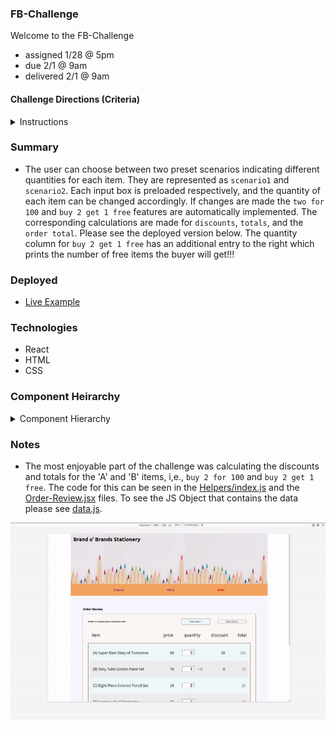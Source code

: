 ### FB-Challenge

Welcome to the FB-Challenge

- assigned 1/28 @ 5pm
- due 2/1 @ 9am
- delivered 2/1 @ 9am

#### Challenge Directions (Criteria)

<details>
<summary>Instructions</summary>

```
Create an order review page with two headers

· First header has the brand name and image. The header disappears as you scroll down the page

· Second header has the different steps of checkout – Shipping, Billing and Review. This is a sticky header

· Display shipping information in a content block

· Display billing information in a content block

· Use 3 different CSS methods for displaying the items in the order in columns.

o Assume the following for the columns –
// name | price | Qty | discount

· Given the above items, write a function to calculate the order total and display in a separate line.

Assume items in the order are

//scenario 1= ['A', 'A', 'B', 'C', 'C', 'D']
//scenario 2 = ['A', 'A', 'A', 'A','A', 'B', 'B', 'C', 'D']

//Pricing and promotions on items

// name | price | discount

// A | 60 | Buy 2 for 100
// B | 70 | Buy 2 get 1 free
// C | 10 | -
// D | 20 | -

```
</details>


### Summary
- The user can choose between two preset scenarios indicating different quantities for each item. They are represented as ```scenario1``` and ```scenario2```. Each input box is preloaded respectively, and the quantity of each item can be changed accordingly. If changes are made the  ```two for 100``` and ```buy 2 get 1 free``` features are automatically implemented. The corresponding calculations are made for ```discounts```, ```totals```, and the ```order total```. Please see the deployed version below. The quantity column for ```buy 2 get 1 free``` has an additional entry to the right which prints the number of free items the buyer will get!!!

### Deployed 
- [Live Example](https://fb-challenge.netlify.app/)

### Technologies
- React
- HTML
- CSS
  
### Component Heirarchy

<details>
<summary>Component Hierarchy</summary>

```
            App
        /    |    \
Shipping  Billing  OrderReview
```

</details>



### Notes
- The most enjoyable part of the challenge was calculating the discounts and totals for the 'A' and 'B' items, i,e., ```buy 2 for 100``` and ```buy 2 get 1 free```. The code for this can be seen in the [Helpers/index.js](/src/Components/Helpers/index.js) and the [Order-Review.jsx](/src/Components/OrderReview/OrderReview.jsx) files. To see the JS Object that contains the data please see [data.js](/src/Data/data.js).

![demo](demo.gif)

